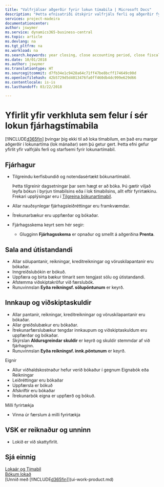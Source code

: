 ```yaml
---
title: "Valfrjálsar aðgerðir fyrir lokun tímabila | Microsoft Docs"
description: "Þetta efnisatriði útskýrir valfrjáls ferli og aðgerðir fyrir lokun fjárhagstímabila í Business Central."
services: project-madeira
documentationcenter: 
author: jswymer
ms.service: dynamics365-business-central
ms.topic: article
ms.devlang: na
ms.tgt_pltfrm: na
ms.workload: na
ms.search.keywords: year closing, close accounting period, close fiscal year, aging, creditor payments, vendor payments
ms.date: 10/01/2018
ms.author: jswymer
ms.translationtype: HT
ms.sourcegitcommit: d7fb34e1c9428a64c71ff47be8bcff174649c00d
ms.openlocfilehash: 42b5729d5d4013476fa0ff460db4dc999e629d66
ms.contentlocale: is-is
ms.lasthandoff: 03/22/2018

---
```

# <a name="overview-of-tasks-to-close-accounting-periods"></a>Yfirlit yfir verkhluta sem felur í sér lokun fjárhagstímabila
[!INCLUDE[d365fin](includes/d365fin_md.md)] þvingar þig ekki til að loka tímabilum, en það eru margar aðgerðir í lokunartíma (lok mánaðar) sem þú getur gert. Þetta efni gefur yfirlit yfir valfrjáls ferli og starfsemi fyrir lokunartímabil.  

## <a name="general-ledger"></a>Fjárhagur
* Tilgreindu kerfisbundið og notendasértækt bókunartímabil.  

    Þetta tilgreinir dagsetningar þar sem hægt er að bóka. Þú gætir viljað leyfa bókun í byrjun tímabilsins eða í lok tímabilsins, allt eftir fyrirtækinu. Frekari upplýsingar eru í [Tilgreina bókunartímabil](finance-how-specify-posting-periods.md).  
* Allar nauðsynlegar fjárhagsleiðréttingar eru framkvæmdar.  
* Ítrekunarbækur eru uppfærðar og bókaðar.  
  <!--* Process Consolidations-->
* Fjárhagsskema keyrt sem hér segir:  
  * Glugginn **Fjárhagsskema** er opnaður og smellt á aðgerðina **Prenta**.  

## <a name="sales-and-receivables"></a>Sala and útistandandi
* Allar sölupantanir, reikningar, kreditreikningar og vöruskilapantanir eru bókaðar.  
* Inngreiðslubókin er bókuð.  
* Uppfæra og birta bækur tímarit sem tengjast sölu og útistandandi.  
* Afstemma viðskiptakröfur við færslubók.  
* Runuvinnslan **Eyða reikningsf. sölupöntunum** er keyrð.  

## <a name="purchases-and-payables"></a>Innkaup og viðskiptaskuldir
* Allar pantanir, reikningar, kreditreikningar og vöruskilapantanir eru bókaðar.  
* Allar greiðslubækur eru bókaðar.  
* Ítrekunarfærslubækur tengdar innkaupum og viðskiptaskuldum eru uppfærðar og bókaðar.  
* Skýrslan **Aldursgreindar skuldir** er keyrð og skuldir stemmdar af við fjárhaginn.  
* Runuvinnslan **Eyða reikningsf. innk.pöntunum** er keyrð.  

Eignir
* Allur viðhaldskostnaður hefur verið bókaður í gegnum Eignabók eða Reikningar
* Leiðréttingar eru bókaðar
* Uppfærsla er bókuð
* Afskriftir eru bókaðar
* Ítrekunarbók eigna er uppfærð og bókuð.

Milli fyrirtækja
* Vinna úr færslum á milli fyrirtækja

## <a name="calculate-and-process-sales-tax"></a>VSK er reiknaður og unninn
* Lokið er við skattyfirlit.  

## <a name="see-also"></a>Sjá einnig
[Lokaár og Tímabil](year-close-years-periods.md)  
[Bókum lokað](year-close-books.md)  
[Unnið með [!INCLUDE[d365fin](includes/d365fin_md.md)]](ui-work-product.md)

